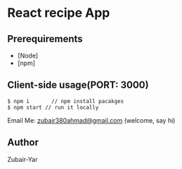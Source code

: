 # React recipe App

## Prerequirements
- [Node]
- [npm]



## Client-side usage(PORT: 3000)
```terminal
$ npm i       // npm install pacakges
$ npm start // run it locally
```


Email Me: zubair380ahmad@gmail.com (welcome, say hi)



## Author
Zubair-Yar
